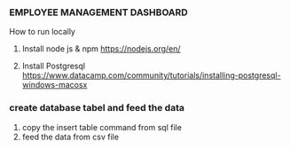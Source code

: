 ### EMPLOYEE MANAGEMENT DASHBOARD

How to run locally

1. Install node js & npm
https://nodejs.org/en/

2. Install Postgresql
https://www.datacamp.com/community/tutorials/installing-postgresql-windows-macosx

### create database tabel and feed the data
1. copy the insert table command from sql file
2. feed the data from csv file
